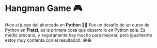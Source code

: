 # Hangman Game 🎮

Hice el juego del ahorcado en **Python** 👨‍💻
Fue un desafío de un curso de Python en **Platzi**, es la primera cosa que desarrollo en Python sola. Es medio precario, y seguramente hay mucho para mejorar, pero igualmente estoy muy contenta con el resultado!!. 😀😁
